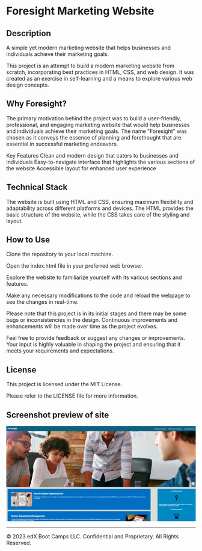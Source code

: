 # Foresight Marketing Website

## Description 

A simple yet modern marketing website that helps businesses and individuals achieve their marketing goals.

This project is an attempt to build a modern marketing website from scratch, incorporating best practices in HTML, CSS, and web design. It was created as an exercise in self-learning and a means to explore various web design concepts.

## Why Foresight?
The primary motivation behind the project was to build a user-friendly, professional, and engaging marketing website that would help businesses and individuals achieve their marketing goals. The name "Foresight" was chosen as it conveys the essence of planning and forethought that are essential in successful marketing endeavors.

Key Features
Clean and modern design that caters to businesses and individuals
Easy-to-navigate interface that highlights the various sections of the website
Accessible layout for enhanced user experience

## Technical Stack
The website is built using HTML and CSS, ensuring maximum flexibility and adaptability across different platforms and devices. The HTML provides the basic structure of the website, while the CSS takes care of the styling and layout.

## How to Use
Clone the repository to your local machine.

Open the index.html file in your preferred web browser.

Explore the website to familiarize yourself with its various sections and features.

Make any necessary modifications to the code and reload the webpage to see the changes in real-time.

Please note that this project is in its initial stages and there may be some bugs or inconsistencies in the design. Continuous improvements and enhancements will be made over time as the project evolves.

Feel free to provide feedback or suggest any changes or improvements. Your input is highly valuable in shaping the project and ensuring that it meets your requirements and expectations.

## License
This project is licensed under the MIT License.

Please refer to the LICENSE file for more information.


## Screenshot preview of site


![alt text](assets/images/screenshot.png) 

----

© 2023 edX Boot Camps LLC. Confidential and Proprietary. All Rights Reserved.
